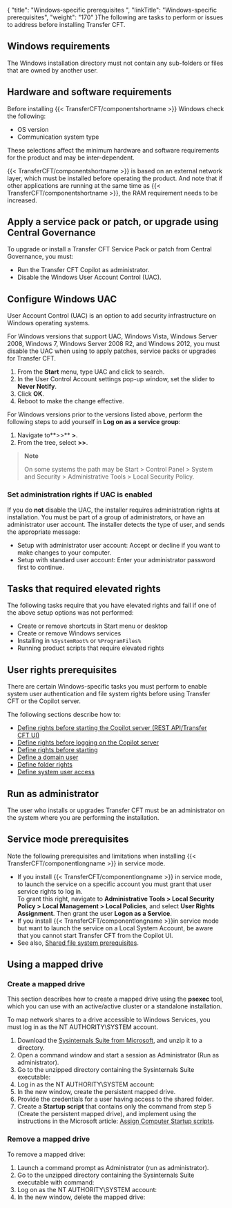 {
    "title": "Windows-specific prerequisites ",
    "linkTitle": "Windows-specific prerequisites",
    "weight": "170"
}The following are tasks to perform or issues to address before installing Transfer CFT.

## Windows requirements

The Windows installation directory must not contain any sub-folders or files that are owned by another user.

## Hardware and software requirements

Before installing {{< TransferCFT/componentshortname  >}} Windows check the following:

- OS version
- Communication
    system type

These selections affect the minimum hardware and software requirements
for the product and may be inter-dependent.

{{< TransferCFT/componentshortname  >}} is based on an external network layer, which must be installed before operating the product. And note that if other applications are running at the same time as {{< TransferCFT/componentshortname  >}},
the RAM requirement needs to be increased.

## Apply a service pack or patch, or upgrade using Central Governance

To upgrade or install a Transfer CFT Service Pack or patch from Central Governance, you must:

- Run the Transfer CFT Copilot as administrator.
- Disable the Windows User Account Control (UAC).

## Configure Windows UAC

User Account Control (UAC) is an option to add security infrastructure on Windows operating systems.

For Windows versions that support UAC, Windows Vista, Windows Server 2008, Windows 7, Windows Server 2008 R2, and Windows 2012, you must disable the UAC when using to apply patches, service packs or upgrades for Transfer CFT.

1. From the **Start** menu, type UAC and click to search.
1. In the User Control Account settings pop-up window, set the slider to **Never Notify**.
1. Click **OK**.
1. Reboot to make the change effective.

For Windows versions prior to the versions listed above, perform the following steps to add yourself in **Log on as a service group**:

1. Navigate to**&gt;&gt;** **&gt;**.
1. From the tree, select **&gt;&gt;**.

> **Note**
>
> On some systems the path may be Start &gt; Control Panel &gt; System and Security &gt; Administrative Tools &gt; Local Security Policy.

### Set administration rights if UAC is enabled

If you do **not** disable the UAC, the installer requires administration rights at installation. You must be part of a group of administrators, or have an administrator user account. The installer detects the type of user, and sends the appropriate message:

- Setup with administrator user account: Accept or decline if you want to make changes to your computer.
- Setup with standard user account: Enter your administrator password first to continue.

## Tasks that required elevated rights

The following tasks require that you have elevated rights and fail if one of the above setup options was not performed:

- Create or remove shortcuts in Start menu or desktop
- Create or remove Windows services
- Installing in `%SystemRoot%` or `%ProgramFiles%`
- Running product scripts that require elevated rights

<span id="Windows"></span>

### 

## User rights prerequisites

There are certain Windows-specific tasks you must perform to enable system user authentication and file system rights before using Transfer CFT or the Copilot server.

The following sections describe how to:

- [Define rights before starting the Copilot server (REST API/Transfer CFT UI)](../../../windows_install_start_here/running_cft_for_the_first_time_windows/user_rights_and_interface_win#Define%20rights%20before%20starting%20the%20CFT%C2%A0Navigator%20server)
- [Define rights before logging on the Copilot server](../../../windows_install_start_here/running_cft_for_the_first_time_windows/user_rights_and_interface_win#Define%20rights%20before%20logging%20on%20the%20CFT%C2%A0Navigator%20server)
- [Define rights before starting](../../../windows_install_start_here/running_cft_for_the_first_time_windows/user_rights_and_interface_win#Define_rights_before_starting_Transfer_CFT)
- [Define a domain user](../../../windows_install_start_here/running_cft_for_the_first_time_windows/user_rights_and_interface_win#Define%20domain%20user)
- [Define folder rights](../../../windows_install_start_here/running_cft_for_the_first_time_windows/user_rights_and_interface_win#Define)
- [Define system user access](../../../windows_install_start_here/running_cft_for_the_first_time_windows/user_rights_and_interface_win#Define2)

## Run as administrator

The user who installs or upgrades Transfer CFT must be an administrator on the system where you are performing the installation.

## Service mode prerequisites

Note the following prerequisites and limitations when installing {{< TransferCFT/componentlongname  >}} in service mode.

- If you install {{< TransferCFT/componentlongname >}} in service mode, to launch the service on a specific account you must grant that user service rights to log in.  
    To grant this right, navigate to **Administrative Tools > Local Security Policy > Local Management > Local Policies**, and select **User Rights Assignment**. Then grant the user **Logon as a Service**.
- If you install {{< TransferCFT/componentlongname >}}in service mode but want to launch the service on a Local System Account, be aware that you cannot start Transfer CFT from the Copilot UI.
- See also, <a href="../../n_active_active/shared_file_prereq_win" class="MCXref xref">Shared file system prerequisites</a>.

## Using a mapped drive

### Create a mapped drive

This section describes how to create a mapped drive using the **psexec** tool, which you can use with an active/active cluster or a standalone installation.

To map network shares to a drive accessible to Windows Services, you must log in as the NT AUTHORITY\\SYSTEM account.

1. Download the [](http://technet.microsoft.com/en-us/sysinternals/bb842062.aspx)[Sysinternals Suite from Microsoft](https://technet.microsoft.com/en-us/sysinternals/bb842062.aspx), and unzip it to a directory.
1. Open a command window and start a session as Administrator (Run as administrator).
1. Go to the unzipped directory containing the Sysinternals Suite executable:
1. Log in as the NT AUTHORITY\\SYSTEM account:
1. In the new window, create the persistent mapped drive.
1. Provide the credentials for a user having access to the shared folder.
1. Create a **Startup script** that contains only the command from step 5 (Create the persistent mapped drive), and implement using the instructions in the Microsoft article: [Assign Computer Startup scripts](https://technet.microsoft.com/en-us/library/cc770556(v=ws.11).aspx).

### Remove a mapped drive

To remove a mapped drive:

1. Launch a command prompt as Administrator (run as administrator).
1. Go to the unzipped directory containing the Sysinternals Suite executable with command:
1. Log on as the NT AUTHORITY\\SYSTEM account:
1. In the new window, delete the mapped drive:
